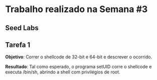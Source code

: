 # Trabalho realizado na Semana #3

## Seed Labs

## Tarefa 1
**Objetivo**: Correr o shellcode de 32-bit e 64-bit e descrever o ocorrido.

**Resultado**: Tal como esperado, o programa setUID corre o shellcode e executa /bin/sh, abrindo a shell com privilégios de root.